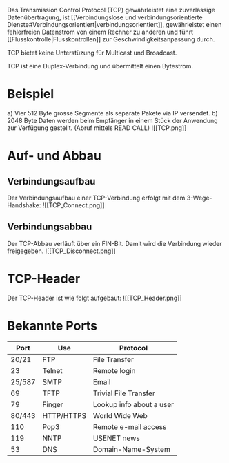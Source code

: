 Das Transmission Control Protocol (TCP) gewährleistet eine zuverlässige Datenübertragung, ist [[Verbindungslose und verbindungsorientierte Dienste#Verbindungsorientiert|verbindungsorientiert]], gewährleistet einen fehlerfreien Datenstrom von einem Rechner zu anderen und führt [[Flusskontrolle|Flusskontrollen]] zur Geschwindigkeitsanpassung durch.

TCP bietet keine Unterstüzung für Multicast und Broadcast.

TCP ist eine Duplex-Verbindung und übermittelt einen Bytestrom.

# Beispiel
a) Vier 512 Byte grosse Segmente als separate Pakete via IP versendet.
b) 2048 Byte Daten werden beim Empfänger in einem Stück der Anwendung zur Verfügung gestellt. (Abruf mittels READ CALL)
![[TCP.png]]

# Auf- und Abbau
## Verbindungsaufbau
Der Verbindungsaufbau einer TCP-Verbindung erfolgt mit dem 3-Wege-Handshake:
![[TCP_Connect.png]]

## Verbindungsabbau
Der TCP-Abbau verläuft über ein FIN-Bit. Damit wird die Verbindung wieder freigegeben.
![[TCP_Disconnect.png]]

# TCP-Header
Der TCP-Header ist wie folgt aufgebaut:
![[TCP_Header.png]]
# Bekannte Ports

| Port   | Use        | Protocol                 |
| ------ | ---------- | ------------------------ |
| 20/21  | FTP        | File Transfer            |
| 23     | Telnet     | Remote login             |
| 25/587 | SMTP       | Email                    |
| 69     | TFTP       | Trivial File Transfer    |
| 79     | Finger     | Lookup info about a user |
| 80/443 | HTTP/HTTPS | World Wide Web           |
| 110    | Pop3       | Remote e-mail access     |
| 119    | NNTP       | USENET news              |
| 53     | DNS        | Domain-Name-System       |
